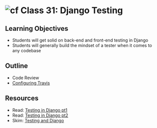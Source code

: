 # ![cf](http://i.imgur.com/7v5ASc8.png) Class 31: Django Testing

## Learning Objectives
- Students will get solid on back-end and front-end testing in Django
- Students will generally build the mindset of a tester when it comes to any codebase

## Outline
- Code Review
- [Configuring Travis]

[Configuring Travis]: ./notes/travis.md

## Resources
- Read: [Testing in Django pt1](https://realpython.com/testing-in-django-part-1-best-practices-and-examples/)
- Read: [Testing in Django pt2](https://realpython.com/testing-in-django-part-2-model-mommy-vs-django-testing-fixtures/)
- Skim: [Testing and Django](http://www.mattsnider.com/testing-and-django/)
